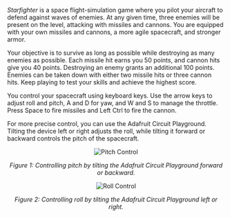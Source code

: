 *Starfighter* is a space flight-simulation game where you pilot your aircraft to defend against waves of enemies. At any given time, three enemies will be present on the level, attacking with missiles and cannons. You are equipped with your own missiles and cannons, a more agile spacecraft, and stronger armor.

Your objective is to survive as long as possible while destroying as many enemies as possible. Each missile hit earns you 50 points, and cannon hits give you 40 points. Destroying an enemy grants an additional 100 points. Enemies can be taken down with either two missile hits or three cannon hits. Keep playing to test your skills and achieve the highest score.

You control your spacecraft using keyboard keys. Use the arrow keys to adjust roll and pitch, A and D for yaw, and W and S to manage the throttle. Press Space to fire missiles and Left Ctrl to fire the cannon.

For more precise control, you can use the Adafruit Circuit Playground. Tilting the device left or right adjusts the roll, while tilting it forward or backward controls the pitch of the spacecraft.

<div align="center">

![Pitch Control](https://github.com/user-attachments/assets/3e2acf3e-7ec1-42dd-ac47-97b876746d3e)

*Figure 1: Controlling pitch by tilting the Adafruit Circuit Playground forward or backward.*

![Roll Control](https://github.com/user-attachments/assets/10ce97eb-27b1-4923-b2a4-57c792c0a2e9)

*Figure 2: Controlling roll by tilting the Adafruit Circuit Playground left or right.*

</div>






